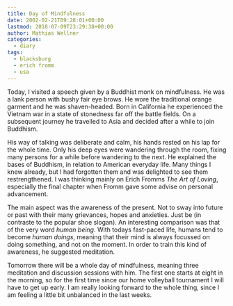 ```yaml
---
title: Day of Mindfulness
date: 2002-02-21T09:28:01+00:00
lastmod: 2018-07-09T23:29:38+00:00
author: Mathias Wellner
categories:
  - diary
tags:
  - blacksburg
  - erich fromm
  - usa
---
```

Today, I visited a speech given by a Buddhist monk on mindfulness. He was a lank person with bushy fair eye brows. He wore the traditional orange garment and he was shaven-headed. Born in California he experienced the Vietnam war in a state of stonedness far off the battle fields. On a subsequent journey he travelled to Asia and decided after a while to join Buddhism.

His way of talking was deliberate and calm, his hands rested on his lap for the whole time. Only his deep eyes were wandering through the room, fixing many persons for a while before wandering to the next. He explained the bases of Buddhism, in relation to American everyday life. Many things I knew already, but I had forgotten them and was delighted to see them restrengthened. I was thinking mainly on Erich Fromms _The Art of Loving_, especially the final chapter when Fromm gave some advise on personal advancement.

The main aspect was the awareness of the present. Not to sway into future or past with their many grievances, hopes and anxieties. Just be (in contraste to the popular shoe slogan). An interesting comparison was that of the very word _human being_. With todays fast-paced life, humans tend to become _human doings_, meaning that their mind is always focussed on doing something, and not on the moment. In order to train this kind of awareness, he suggested meditation.

Tomorrow there will be a whole day of mindfulness, meaning three meditation and discussion sessions with him. The first one starts at eight in the morning, so for the first time since our home volleyball tournament I will have to get up early. I am really looking forward to the whole thing, since I am feeling a little bit unbalanced in the last weeks.